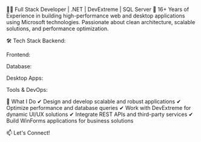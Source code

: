 👨‍💻 Full Stack Developer | .NET | DevExtreme | SQL Server
🚀 16+ Years of Experience in building high-performance web and desktop applications using Microsoft technologies. Passionate about clean architecture, scalable solutions, and performance optimization.

🛠 Tech Stack
Backend:

Frontend:

Database:

Desktop Apps:

Tools & DevOps:

🌟 What I Do
✔ Design and develop scalable and robust applications
✔ Optimize performance and database queries
✔ Work with DevExtreme for dynamic UI/UX solutions
✔ Integrate REST APIs and third-party services
✔ Build WinForms applications for business solutions

📫 Let's Connect!
